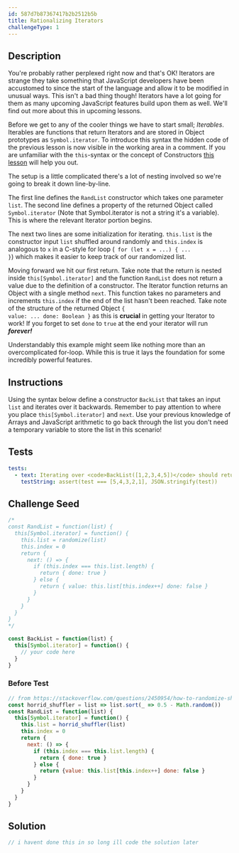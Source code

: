 ```yaml
---
id: 587d7b87367417b2b2512b5b
title: Rationalizing Iterators
challengeType: 1
---
```


## Description
<section id='description'>
You're probably rather perplexed right now and that's OK! Iterators are strange they take something that JavaScript developers have been accustomed to since the start of the language and allow it to be modified in unusual ways. This isn't a bad thing though! Iterators have a lot going for them as many upcoming JavaScript features build upon them as well. We'll find out more about this in upcoming lessons.
  
Before we get to any of the cooler things we have to start small; <i>Iterables</i>. Iterables are functions that return Iterators and are stored in Object prototypes as <code>Symbol.iterator</code>. To introduce this syntax the hidden code of the previous lesson is now visible in the working area in a comment. If you are unfamiliar with the <code>this</code>-syntax or the concept of Constructors <a href='https://learn.freecodecamp.org/javascript-algorithms-and-data-structures/object-oriented-programming/define-a-constructor-function'>this lesson</a> will help you out.

The setup is a little complicated there's a lot of nesting involved so we're going to break it down line-by-line.

The first line defines the <code>RandList</code> constructor which takes one parameter <code>list</code>. The second line defines a property of the returned Object called <code>Symbol.iterator</code> (Note that Symbol.iterator is not a string it's a variable). This is where the relevant Iterator portion begins.

The next two lines are some initialization for iterating. <code>this.list</code> is the constructor input <code>list</code> shuffled around randomly and <code>this.index</code> is analogous to <code>x</code> in a C-style for loop (<code> for (let x = ...) { ... }</code>) which makes it easier to keep track of our randomized list.

Moving forward we hit our first return. Take note that the return is nested inside <code>this[Symbol.iterator]</code> and the function <code>RandList</code> does not return a value due to the definition of a constructor. The Iterator function returns an Object with a single method <code>next</code>. This function takes no parameters and increments <code>this.index</code> if the end of the list hasn't been reached. Take note of the structure of the returned Object <code>{ value: ... done: Boolean }</code> as this is <strong>crucial</strong> in getting your Iterator to work! If you forget to set <code>done</code> to <code>true</code> at the end your iterator will run <strong><i>forever!</i></strong>

Understandably this example might seem like nothing more than an overcomplicated for-loop. While this is true it lays the foundation for some incredibly powerful features.

</section>

## Instructions
<section id='instructions'>
Using the syntax below define a constructor <code>BackList</code> that takes an input <code>list</code> and iterates over it backwards. Remember to pay attention to where you place <code>this[Symbol.iterator]</code> and <code>next</code>. Use your previous knowledge of Arrays and JavaScript arithmetic to go back through the list you don't need a temporary variable to store the list in this scenario!
</section>

## Tests
<section id='tests'>

```yml
tests:
  - text: Iterating over <code>BackList([1,2,3,4,5])</code> should return <code>[5,4,3,2,1]<code>.
    testString: assert(test === [5,4,3,2,1], JSON.stringify(test))
```

</section>

## Challenge Seed
<section id='challengeSeed'>

<div id='js-seed'>

```js
/*
const RandList = function(list) {
  this[Symbol.iterator] = function() {
    this.list = randomize(list)
    this.index = 0
    return {
      next: () => {
        if (this.index === this.list.length) {
          return { done: true }
        } else {
          return { value: this.list[this.index++] done: false }
        }
      }
    }
  }
}
*/

const BackList = function(list) {
  this[Symbol.iterator] = function() {
    // your code here
  }
}
```

</div>

### Before Test
<div id="js-setup">

```js
// from https://stackoverflow.com/questions/2450954/how-to-randomize-shuffle-a-javascript-array
const horrid_shuffler = list => list.sort(_ => 0.5 - Math.random())
const RandList = function(list) {
  this[Symbol.iterator] = function() {
    this.list = horrid_shuffler(list)
    this.index = 0
    return {
      next: () => {
        if (this.index === this.list.length) {
          return { done: true }
        } else {
          return {value: this.list[this.index++] done: false }
        }
      }
    }
  }
}
```
</div>

</section>

## Solution
<section id='solution'>

```js
// i havent done this in so long ill code the solution later
```
</section>
